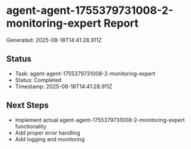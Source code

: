 # agent-agent-1755379731008-2-monitoring-expert Report

Generated: 2025-08-18T14:41:28.911Z

## Status
- Task: agent-agent-1755379731008-2-monitoring-expert
- Status: Completed
- Timestamp: 2025-08-18T14:41:28.911Z

## Next Steps
- Implement actual agent-agent-1755379731008-2-monitoring-expert functionality
- Add proper error handling
- Add logging and monitoring
